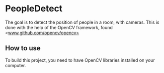 # PeopleDetect
The goal is to detect the position of people in a room, with cameras. This is done with the help of the OpenCV framework, found <www.github.com/opencv/opencv>

## How to use
To build this project, you need to have OpenCV libraries installed on your computer.
